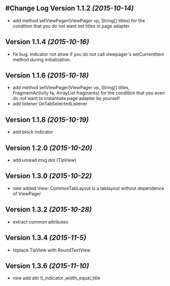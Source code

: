 #Change Log
Version 1.1.2 *(2015-10-14)*
----------------------------
* add method setViewPager(ViewPager vp, String[] titles)  for the condition that you do not want set titles in page adapter 

Version 1.1.4 *(2015-10-16)*
----------------------------
* fix bug: indicator not show if you do not call viewpager's setCurrentItem method during initialization.

Version 1.1.6 *(2015-10-18)*
----------------------------
* add method setViewPager(ViewPager vp, String[] titles, FragmentActivity fa, ArrayList<Fragment> fragments)
  for the condition that you even do not want to instantiate page adapter by yourself
* add listener OnTabSelectedListener

Version 1.1.8 *(2015-10-19)*
----------------------------
* add block indicator

Version 1.2.0 *(2015-10-20)*
----------------------------
* add unread msg dot (TipView)

Version 1.3.0 *(2015-10-22)*
----------------------------
* new added View: CommonTabLayout is a tablayout without dependence of ViewPager

Version 1.3.2 *(2015-10-28)*
----------------------------
* extract common attributes

Version 1.3.4 *(2015-11-5)*
----------------------------
* replace TipView with RoundTextView

Version 1.3.6 *(2015-11-10)*
----------------------------
* new add attr tl_indicator_width_equal_title